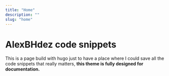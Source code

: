 ```yaml
---
title: "Home"
description: ""
slug: "home"
---
```


# AlexBHdez code snippets
This is a page build with hugo just to have a place where I could save all the code snippets that really matters, **this theme is fully designed for documentation.**
